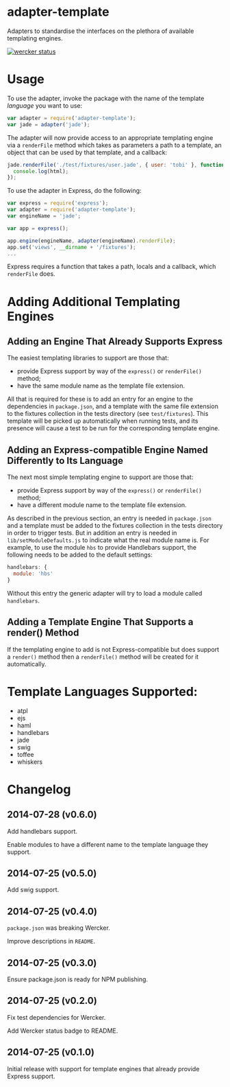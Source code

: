 adapter-template
================

Adapters to standardise the interfaces on the plethora of available templating engines.

[![wercker status](https://app.wercker.com/status/b56d4ba83550c79c90a82f510dc523df/m/master "wercker status")](https://app.wercker.com/project/bykey/b56d4ba83550c79c90a82f510dc523df)

# Usage

To use the adapter, invoke the package with the name of the template *language* you want to use:

```javascript
var adapter = require('adapter-template');
var jade = adapter('jade');
```

The adapter will now provide access to an appropriate templating engine via a `renderFile` method which takes as parameters a path to a template, an object that can be used by that template, and a callback:

```javascript
jade.renderFile('./test/fixtures/user.jade', { user: 'tobi' }, function (err, html){
  console.log(html);
});
```

To use the adapter in Express, do the following:

```javascript
var express = require('express');
var adapter = require('adapter-template');
var engineName = 'jade';

var app = express();

app.engine(engineName, adapter(engineName).renderFile);
app.set('views', __dirname + '/fixtures');
...
```

Express requires a function that takes a path, locals and a callback, which `renderFile` does.

# Adding Additional Templating Engines

## Adding an Engine That Already Supports Express

The easiest templating libraries to support are those that:

* provide Express support by way of the `express()` or `renderFile()` method;
* have the same module name as the template file extension.

All that is required for these is to add an entry for an engine to the dependencies in `package.json`, and a template with the same file extension to the fixtures collection in the tests directory (see `test/fixtures`). This template will be picked up automatically when running tests, and its presence will cause a test to be run for the corresponding template engine.

## Adding an Express-compatible Engine Named Differently to Its Language

The next most simple templating engine to support are those that:

* provide Express support by way of the `express()` or `renderFile()` method;
* have a different module name to the template file extension.

As described in the previous section, an entry is needed in `package.json` and a template must be added to the fixtures collection in the tests directory in order to trigger tests. But in addition an entry is needed in `lib/setModuleDefaults.js` to indicate what the real module name is. For example, to use the module `hbs` to provide Handlebars support, the following needs to be added to the default settings:

```javascript
handlebars: {
  module: 'hbs'
}
```

Without this entry the generic adapter will try to load a module called `handlebars`.

## Adding a Template Engine That Supports a render() Method

If the templating engine to add is not Express-compatible but does support a `render()` method then a `renderFile()` method will be created for it automatically.

# Template Languages Supported:

* atpl
* ejs
* haml
* handlebars
* jade
* swig
* toffee
* whiskers

# Changelog

## 2014-07-28 (v0.6.0)
Add handlebars support.

Enable modules to have a different name to the template language they support.

## 2014-07-25 (v0.5.0)
Add swig support.

## 2014-07-25 (v0.4.0)
`package.json` was breaking Wercker.

Improve descriptions in `README`.

## 2014-07-25 (v0.3.0)
Ensure package.json is ready for NPM publishing.

## 2014-07-25 (v0.2.0)
Fix test dependencies for Wercker.

Add Wercker status badge to README.

## 2014-07-25 (v0.1.0)
Initial release with support for template engines that already provide Express support.
